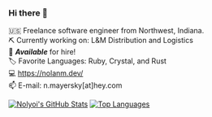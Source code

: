 ### Hi there 👋

🇺🇸 Freelance software engineer from Northwest, Indiana.  
⛏ Currently working on: L&M Distribution and Logistics  
🤝 ***Available*** for hire!  
🏷 Favorite Languages: Ruby, Crystal, and Rust  
💻 <https://nolanm.dev/>  
📫 E-mail: n.mayersky[at]hey.com  

[![Nolyoi's GitHub Stats](https://github-readme-stats.vercel.app/api?username=nolyoi&hide=stars&count_private=true&show_icons=true&theme=vue)](https://github.com/anuraghazra/github-readme-stats)
[![Top Languages](https://github-readme-stats.vercel.app/api/top-langs/?username=nolyoi&layout=compact&theme=vue)](https://github.com/anuraghazra/github-readme-stats)


<!--
**nolyoi/nolyoi** is a ✨ _special_ ✨ repository because its `README.md` (this file) appears on your GitHub profile.

Here are some ideas to get you started:

- 🔭 I’m currently working on ...
- 🌱 I’m currently learning ...
- 👯 I’m looking to collaborate on ...
- 🤔 I’m looking for help with ...
- 💬 Ask me about ...
- 📫 How to reach me: ...
- 😄 Pronouns: ...
- ⚡ Fun fact: ...
-->

